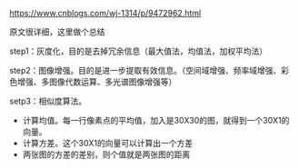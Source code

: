 https://www.cnblogs.com/wj-1314/p/9472962.html

原文很详细，这里做个总结

step1：灰度化，目的是去掉冗余信息（最大值法，均值法，加权平均法）  

step2：图像增强。目的是进一步提取有效信息。（空间域增强、频率域增强、彩色增强、多图像代数运算、多光谱图像增强等）

setp3：相似度算法。
- 计算均值。每一行像素点的平均值，加入是30X30的图，就得到一个30X1的向量。
- 计算方差。这个30X1的向量可以计算出一个方差
- 两张图的方差的差别，则个值就是两张图的距离
